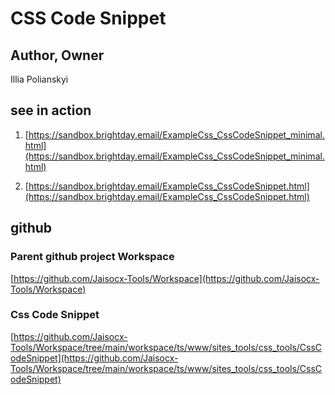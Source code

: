 # CSS Code Snippet

## Author, Owner
Illia Polianskyi

## see in action
1. [https://sandbox.brightday.email/ExampleCss_CssCodeSnippet_minimal.html](https://sandbox.brightday.email/ExampleCss_CssCodeSnippet_minimal.html)


2. [https://sandbox.brightday.email/ExampleCss_CssCodeSnippet.html](https://sandbox.brightday.email/ExampleCss_CssCodeSnippet.html)

## github

### Parent github project Workspace
[https://github.com/Jaisocx-Tools/Workspace](https://github.com/Jaisocx-Tools/Workspace)


### Css Code Snippet
[https://github.com/Jaisocx-Tools/Workspace/tree/main/workspace/ts/www/sites_tools/css_tools/CssCodeSnippet](https://github.com/Jaisocx-Tools/Workspace/tree/main/workspace/ts/www/sites_tools/css_tools/CssCodeSnippet)

